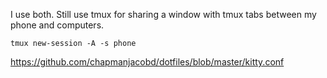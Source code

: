 I use both. Still use tmux for sharing a window with tmux tabs between my phone and computers.

    tmux new-session -A -s phone 
  
https://github.com/chapmanjacobd/dotfiles/blob/master/kitty.conf
